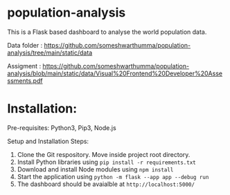 # population-analysis

This is a Flask based dashboard to analyse the world population data.

Data folder : https://github.com/someshwarthumma/population-analysis/tree/main/static/data

Assigment : https://github.com/someshwarthumma/population-analysis/blob/main/static/data/Visual%20Frontend%20Developer%20Assessments.pdf

# Installation:

Pre-requisites: 
  Python3, Pip3, Node.js

Setup and Installation Steps: 
1. Clone the Git respository. Move inside project root directory.
2. Install Python libraries using `pip install -r requirements.txt`
3. Download and install Node modules using `npm install`
4. Start the application using `python -m flask --app app --debug run`
5. The dashboard should be avaialble at `http://localhost:5000/`
